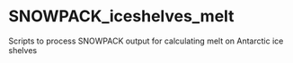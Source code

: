 # SNOWPACK_iceshelves_melt
Scripts to process SNOWPACK output for calculating melt on Antarctic ice shelves
